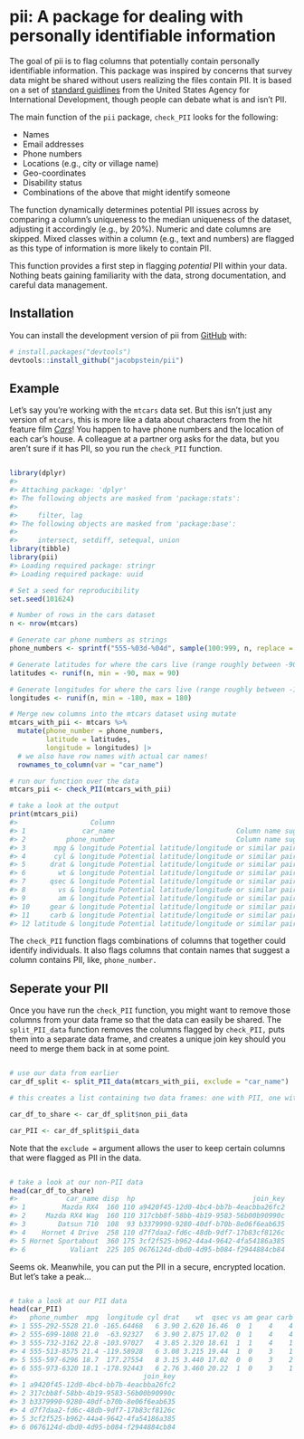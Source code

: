 
<!-- README.md is generated from README.Rmd. Please edit that file -->

# pii: A package for dealing with personally identifiable information

<!-- badges: start -->
<!-- badges: end -->

The goal of pii is to flag columns that potentially contain personally
identifiable information. This package was inspired by concerns that
survey data might be shared without users realizing the files contain
PII. It is based on a set of [standard
guidlines](https://www.usaid.gov/sites/default/files/2022-05/508saa.pdf)
from the United States Agency for International Development, though
people can debate what is and isn’t PII.

The main function of the `pii` package, `check_PII` looks for the
following:

- Names
- Email addresses
- Phone numbers
- Locations (e.g., city or village name)
- Geo-coordinates
- Disability status
- Combinations of the above that might identify someone

The function dynamically determines potential PII issues across by
comparing a column’s uniqueness to the median uniqueness of the dataset,
adjusting it accordingly (e.g., by 20%). Numeric and date columns are
skipped. Mixed classes within a column (e.g., text and numbers) are
flagged as this type of information is more likely to contain PII.

This function provides a first step in flagging *potential* PII within
your data. Nothing beats gaining familiarity with the data, strong
documentation, and careful data management.

## Installation

You can install the development version of pii from
[GitHub](https://github.com/) with:

``` r
# install.packages("devtools")
devtools::install_github("jacobpstein/pii")
```

## Example

Let’s say you’re working with the `mtcars` data set. But this isn’t just
any version of `mtcars`, this is more like a data about characters from
the hit feature film [*Cars*](https://cars.disney.com)! You happen to
have phone numbers and the location of each car’s house. A colleague at
a partner org asks for the data, but you aren’t sure if it has PII, so
you run the `check_PII` function.

``` r

library(dplyr)
#> 
#> Attaching package: 'dplyr'
#> The following objects are masked from 'package:stats':
#> 
#>     filter, lag
#> The following objects are masked from 'package:base':
#> 
#>     intersect, setdiff, setequal, union
library(tibble)
library(pii)
#> Loading required package: stringr
#> Loading required package: uuid

# Set a seed for reproducibility
set.seed(101624)

# Number of rows in the cars dataset
n <- nrow(mtcars)

# Generate car phone numbers as strings
phone_numbers <- sprintf("555-%03d-%04d", sample(100:999, n, replace = TRUE), sample(1000:9999, n, replace = TRUE))

# Generate latitudes for where the cars live (range roughly between -90 and 90)
latitudes <- runif(n, min = -90, max = 90)

# Generate longitudes for where the cars live (range roughly between -180 and 180)
longitudes <- runif(n, min = -180, max = 180)

# Merge new columns into the mtcars dataset using mutate
mtcars_with_pii <- mtcars %>%
  mutate(phone_number = phone_numbers,
         latitude = latitudes,
         longitude = longitudes) |> 
  # we also have row names with actual car names!
  rownames_to_column(var = "car_name")

# run our function over the data
mtcars_pii <- check_PII(mtcars_with_pii)

# take a look at the output
print(mtcars_pii)
#>                  Column                                                Reason
#> 1              car_name                              Column name suggests PII
#> 2          phone_number                              Column name suggests PII
#> 3       mpg & longitude Potential latitude/longitude or similar pair detected
#> 4       cyl & longitude Potential latitude/longitude or similar pair detected
#> 5      drat & longitude Potential latitude/longitude or similar pair detected
#> 6        wt & longitude Potential latitude/longitude or similar pair detected
#> 7      qsec & longitude Potential latitude/longitude or similar pair detected
#> 8        vs & longitude Potential latitude/longitude or similar pair detected
#> 9        am & longitude Potential latitude/longitude or similar pair detected
#> 10     gear & longitude Potential latitude/longitude or similar pair detected
#> 11     carb & longitude Potential latitude/longitude or similar pair detected
#> 12 latitude & longitude Potential latitude/longitude or similar pair detected
```

The `check_PII` function flags combinations of columns that together
could identify individuals. It also flags columns that contain names
that suggest a column contains PII, like, `phone_number.`

## Seperate your PII

Once you have run the `check_PII` function, you might want to remove
those columns from your data frame so that the data can easily be
shared. The `split_PII_data` function removes the columns flagged by
`check_PII,` puts them into a separate data frame, and creates a unique
join key should you need to merge them back in at some point.

``` r

# use our data from earlier
car_df_split <- split_PII_data(mtcars_with_pii, exclude = "car_name")

# this creates a list containing two data frames: one with PII, one without

car_df_to_share <- car_df_split$non_pii_data

car_PII <- car_df_split$pii_data
```

Note that the `exclude =` argument allows the user to keep certain
columns that were flagged as PII in the data.

``` r

# take a look at our non-PII data
head(car_df_to_share)
#>            car_name disp  hp                             join_key
#> 1         Mazda RX4  160 110 a9420f45-12d0-4bc4-bb7b-4eacbba26fc2
#> 2     Mazda RX4 Wag  160 110 317cbb8f-58bb-4b19-9583-56b00b90990c
#> 3        Datsun 710  108  93 b3379990-9280-40df-b70b-8e06f6eab635
#> 4    Hornet 4 Drive  258 110 d7f7daa2-fd6c-48db-9df7-17b83cf8126c
#> 5 Hornet Sportabout  360 175 3cf2f525-b962-44a4-9642-4fa54186a385
#> 6           Valiant  225 105 0676124d-dbd0-4d95-b084-f2944884cb84
```

Seems ok. Meanwhile, you can put the PII in a secure, encrypted
location. But let’s take a peak…

``` r

# take a look at our PII data
head(car_PII)
#>   phone_number  mpg  longitude cyl drat    wt  qsec vs am gear carb  latitude
#> 1 555-292-5528 21.0 -165.64468   6 3.90 2.620 16.46  0  1    4    4 -71.17268
#> 2 555-699-1808 21.0  -63.92327   6 3.90 2.875 17.02  0  1    4    4  23.78131
#> 3 555-732-3162 22.8 -103.97027   4 3.85 2.320 18.61  1  1    4    1  35.18776
#> 4 555-513-8575 21.4 -119.58928   6 3.08 3.215 19.44  1  0    3    1 -77.85741
#> 5 555-597-6296 18.7  177.27554   8 3.15 3.440 17.02  0  0    3    2 -75.31981
#> 6 555-973-6320 18.1 -178.92443   6 2.76 3.460 20.22  1  0    3    1  36.31883
#>                               join_key
#> 1 a9420f45-12d0-4bc4-bb7b-4eacbba26fc2
#> 2 317cbb8f-58bb-4b19-9583-56b00b90990c
#> 3 b3379990-9280-40df-b70b-8e06f6eab635
#> 4 d7f7daa2-fd6c-48db-9df7-17b83cf8126c
#> 5 3cf2f525-b962-44a4-9642-4fa54186a385
#> 6 0676124d-dbd0-4d95-b084-f2944884cb84
```
